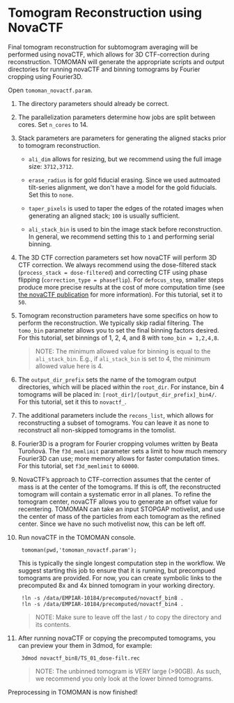 # Tomogram Reconstruction using NovaCTF

Final tomogram reconstruction for subtomogram averaging will be performed using novaCTF, which allows for 3D CTF-correction during reconstruction.
TOMOMAN will generate the appropriate scripts and output directories for running novaCTF and binning tomograms by Fourier cropping using Fourier3D.

Open `tomoman_novactf.param`.

1. The directory parameters should already be correct.

1. The parallelization parameters determine how jobs are split between cores.
Set `n_cores` to 14.

1. Stack parameters are parameters for generating the aligned stacks prior to tomogram reconstruction.

    - `ali_dim` allows for resizing, but we recommend using the full image size: `3712,3712`.

    - `erase_radius` is for gold fiducial erasing. Since we used autmoated tilt-series alignment, we don't have a model for the gold fiducials. Set this to `none`.

    - `taper_pixels` is used to taper the edges of the rotated images when generating an aligned stack; `100` is usually sufficient.

    - `ali_stack_bin` is used to bin the image stack before reconstruction.
    In general, we recommend setting this to `1` and performing serial binning.

1. The 3D CTF correction parameters set how novaCTF will perform 3D CTF correction.
We always recommend using the dose-filtered stack (`process_stack = dose-filtered`) and correcting CTF using phase flipping (`correction_type = phaseflip`).
For `defocus_step`, smaller steps produce more precise results at the cost of more computation time (see [the novaCTF publication](../reading.md#methods) for more information).
For this tutorial, set it to `50`.

1. Tomogram reconstruction parameters have some specifics on how to perform the reconstruction.
We typically skip radial filtering.
The `tomo_bin` parameter allows you to set the final binning factors desired.
For this tutorial, set binnings of 1, 2, 4, and 8 with `tomo_bin = 1,2,4,8`.

    > NOTE: The minimum allowed value for binning is equal to the `ali_stack_bin`. E.g., if `ali_stack_bin` is set to 4, the minimum allowed value here is 4.

1. The `output_dir_prefix` sets the name of the tomogram output directories, which will be placed within the `root_dir`.
For instance, bin 4 tomograms will be placed in: `[root_dir]/[output_dir_prefix]_bin4/`.
For this tutorial, set it this to `novactf_`.

1. The additional parameters include the `recons_list`, which allows for reconstructing a subset of tomograms.
You can leave it as none to reconstruct all non-skipped tomograms in the tomolist.

1. Fourier3D is a program for Fourier cropping volumes written by Beata Turoňová.
The `f3d_memlimit` parameter sets a limit to how much memory Fourier3D can use; more memory allows for faster computation times.
For this tutorial, set `f3d_memlimit` to `60000`.

1. NovaCTF’s approach to CTF-correction assumes that the center of mass is at the center of the tomograms.
If this is off, the reconstructed tomogram will contain a systematic error in all planes.
To refine the tomogram center, novaCTF allows you to generate an offset value for recentering.
TOMOMAN can take an input STOPGAP motivelist, and use the center of mass of the particles from each tomogram as the refined center.
Since we have no such motivelist now, this can be left off.

1. Run novaCTF in the TOMOMAN console.

        tomoman(pwd,'tomoman_novactf.param');

    This is typically the single longest computation step in the workflow.
    We suggest starting this job to ensure that it is running, but precompued tomograms are provided.
    For now, you can create symbolic links to the precomputed 8x and 4x binned tomogram in your working directory.

        !ln -s /data/EMPIAR-10184/precomputed/novactf_bin8 .
        !ln -s /data/EMPIAR-10184/precomputed/novactf_bin4 .

    >NOTE: Make sure to leave off the last `/` to copy the directory and its contents.

1. After running novaCTF or copying the precomputed tomograms, you can preview your them in 3dmod, for example:

        3dmod novactf_bin8/TS_01_dose-filt.rec

    > NOTE: The unbinned tomogram is VERY large (>90GB). As such, we recommend you only look at the lower binned tomograms.

Preprocessing in TOMOMAN is now finished!
